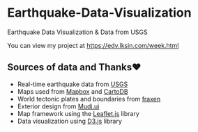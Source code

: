# Earthquake-Data-Visualization
Earthquake Data Visualization &amp; Data from USGS


You can view my project at
https://edv.lksin.com/week.html



## Sources of data and Thanks❤️

*   Real-time earthquake data from [USGS](https://earthexplorer.usgs.gov/)
*   Maps used from [Mapbox](https://www.mapbox.com/) and [CartoDB](https://carto.com/)
*   World tectonic plates and boundaries from [fraxen](https://github.com/fraxen/tectonicplates)
*   Exterior design from [Mudi.ui](https://www.mdui.org/)
*   Map framework using the [Leaflet.js](https://leafletjs.com/) library
*   Data visualization using [D3.js](https://d3js.org/) library
